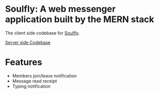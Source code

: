 # Soulfly: A web messenger application built by the MERN stack

The client side codebase for [Soulfly](https://soulfly.netlify.app/).

[Server side Codebase](https://github.com/salman-abedin/soulfly-server)

# Features

-  Members join/leave notification
-  Message read receipt
-  Typing notification
